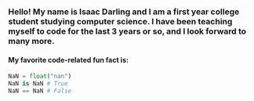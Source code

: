 ### Hello! My name is Isaac Darling and I am a first year college student studying computer science. I have been teaching myself to code for the last 3 years or so, and I look forward to many more.

#### My favorite code-related fun fact is:

```Python
NaN = float("nan")
NaN is NaN # True
NaN == NaN # False
```

<!--
**isaac-darling/isaac-darling** is a ✨ _special_ ✨ repository because its `README.md` (this file) appears on your GitHub profile.

Here are some ideas to get you started:

- 🔭 I’m currently working on ...
- 🌱 I’m currently learning ...
- 👯 I’m looking to collaborate on ...
- 🤔 I’m looking for help with ...
- 💬 Ask me about ...
- 📫 How to reach me: ...
- 😄 Pronouns: ...
- ⚡ Fun fact: ...
- 👋 Wave ...
-->
